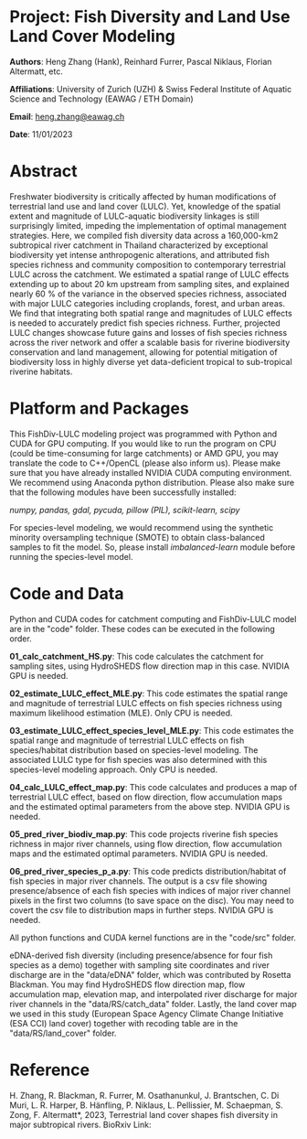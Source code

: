 # **Project: Fish Diversity and Land Use Land Cover Modeling**

**Authors**: Heng Zhang (Hank), Reinhard Furrer, Pascal Niklaus, Florian Altermatt, etc. 

**Affiliations**: University of Zurich (UZH) & Swiss Federal Institute of Aquatic Science and Technology (EAWAG / ETH Domain)

**Email**: heng.zhang@eawag.ch

**Date**: 11/01/2023


# **Abstract**

Freshwater biodiversity is critically affected by human modifications of terrestrial land use and land cover (LULC). Yet, knowledge of the spatial extent and magnitude of LULC-aquatic biodiversity linkages is still surprisingly limited, impeding the implementation of optimal management strategies. Here, we compiled fish diversity data across a 160,000-km2 subtropical river catchment in Thailand characterized by exceptional biodiversity yet intense anthropogenic alterations, and attributed fish species richness and community composition to contemporary terrestrial LULC across the catchment. We estimated a spatial range of LULC effects extending up to about 20 km upstream from sampling sites, and explained nearly 60 % of the variance in the observed species richness, associated with major LULC categories including croplands, forest, and urban areas. We find that integrating both spatial range and magnitudes of LULC effects is needed to accurately predict fish species richness. Further, projected LULC changes showcase future gains and losses of fish species richness across the river network and offer a scalable basis for riverine biodiversity conservation and land management, allowing for potential mitigation of biodiversity loss in highly diverse yet data-deficient tropical to sub-tropical riverine habitats.


# **Platform and Packages**

This FishDiv-LULC modeling project was programmed with Python and CUDA for GPU computing. If you would like to run the program on CPU (could be time-consuming for large catchments) or AMD GPU, you may translate the code to C++/OpenCL (please also inform us). Please make sure that you have already installed NVIDIA CUDA computing environment. We recommend using Anaconda python distribution. Please also make sure that the following modules have been successfully installed: 

_numpy, pandas, gdal, pycuda, pillow (PIL), scikit-learn, scipy_

For species-level modeling, we would recommend using the synthetic minority oversampling technique (SMOTE) to obtain class-balanced samples to fit the model. So, please install _imbalanced-learn_ module before running the species-level model. 


# **Code and Data**

Python and CUDA codes for catchment computing and FishDiv-LULC model are in the "code" folder. These codes can be executed in the following order. 

**01_calc_catchment_HS.py**: This code calculates the catchment for sampling sites, using HydroSHEDS flow direction map in this case. NVIDIA GPU is needed. 

**02_estimate_LULC_effect_MLE.py**: This code estimates the spatial range and magnitude of terrestrial LULC effects on fish species richness using maximum likelihood estimation (MLE). Only CPU is needed. 

**03_estimate_LULC_effect_species_level_MLE.py**: This code estimates the spatial range and magnitude of terrestrial LULC effects on fish species/habitat distribution based on species-level modeling. The associated LULC type for fish species was also determined with this species-level modeling approach. Only CPU is needed. 

**04_calc_LULC_effect_map.py**: This code calculates and produces a map of terrestrial LULC effect, based on flow direction, flow accumulation maps and the estimated optimal parameters from the above step. NVIDIA GPU is needed. 

**05_pred_river_biodiv_map.py**: This code projects riverine fish species richness in major river channels, using flow direction, flow accumulation maps and the estimated optimal parameters. NVIDIA GPU is needed. 

**06_pred_river_species_p_a.py**: This code predicts distribution/habitat of fish species in major river channels. The output is a csv file showing presence/absence of each fish species with indices of major river channel pixels in the first two columns (to save space on the disc). You may need to covert the csv file to distribution maps in further steps. NVIDIA GPU is needed. 

All python functions and CUDA kernel functions are in the "code/src" folder. 


eDNA-derived fish diversity (including presence/absence for four fish species as a demo) together with sampling site coordinates and river discharge are in the "data/eDNA" folder, which was contributed by Rosetta Blackman. You may find HydroSHEDS flow direction map, flow accumulation map, elevation map, and interpolated river discharge for major river channels in the "data/RS/catch_data" folder. Lastly, the land cover map we used in this study (European Space Agency Climate Change Initiative (ESA CCI) land cover) together with recoding table are in the "data/RS/land_cover" folder. 


# **Reference**

H. Zhang, R. Blackman, R. Furrer, M. Osathanunkul, J. Brantschen, C. Di Muri, L. R. Harper, B. Hänfling, P. Niklaus, L. Pellissier, M. Schaepman, S. Zong, F. Altermatt*, 2023, Terrestrial land cover shapes fish diversity in major subtropical rivers. 
BioRxiv Link: 
